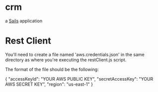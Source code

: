 # crm

a [Sails](http://sailsjs.org) application

# Rest Client

You'll need to create a file named 'aws.credentials.json' in the same directory as where you're executing the restClient.js script.

The format of the file should be the following:

{
 "accessKeyId": "YOUR AWS PUBLIC KEY",
 "secretAccessKey": "YOUR AWS SECRET KEY",
 "region": "us-east-1"
}

